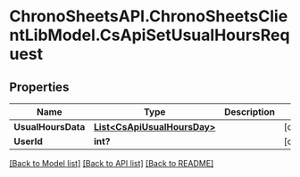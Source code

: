 # ChronoSheetsAPI.ChronoSheetsClientLibModel.CsApiSetUsualHoursRequest
## Properties

Name | Type | Description | Notes
------------ | ------------- | ------------- | -------------
**UsualHoursData** | [**List&lt;CsApiUsualHoursDay&gt;**](CsApiUsualHoursDay.md) |  | [optional] 
**UserId** | **int?** |  | [optional] 

[[Back to Model list]](../README.md#documentation-for-models) [[Back to API list]](../README.md#documentation-for-api-endpoints) [[Back to README]](../README.md)

